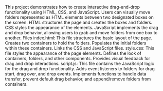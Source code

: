 This project demonstrates how to create interactive drag-and-drop functionality using HTML, CSS, and JavaScript. Users can visually move folders represented as HTML elements between two designated boxes on the screen. HTML structures the page and creates the boxes and folders. CSS styles the appearance of the elements. JavaScript implements the drag and drop behavior, allowing users to grab and move folders from one box to another.
Files
index.html: This file structures the basic layout of the page.
Creates two containers to hold the folders.
Populates the initial folders within these containers.
Links the CSS and JavaScript files.
style.css: This file styles the appearance of the page elements.
Defines the look of containers, folders, and other components.
Provides visual feedback for drag and drop interactions.
script.js: This file contains the JavaScript logic for the drag and drop functionality.
Adds event listeners to folders for drag start, drag over, and drop events.
Implements functions to handle data transfer, prevent default drag behavior, and append/remove folders from containers.
